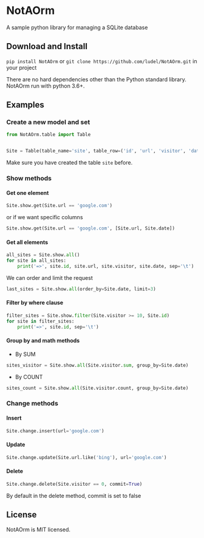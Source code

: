 # NotAOrm
A sample python library for managing a SQLite database


## Download and Install
`pip install NotAOrm` or `git clone https://github.com/ludel/NotAOrm.git` in your project

There are no hard dependencies other than the Python standard library. NotAOrm run with python 3.6+.

## Examples

### Create a new model and set
```python
from NotAOrm.table import Table


Site = Table(table_name='site', table_row=('id', 'url', 'visitor', 'date'))
```

Make sure you have created the table `site` before.

### Show methods

#### Get one element
```python
Site.show.get(Site.url == 'google.com')
```
or if we want specific columns
```python
Site.show.get(Site.url == 'google.com', [Site.url, Site.date])
```

#### Get all elements
```python
all_sites = Site.show.all()
for site in all_sites:
    print('=>', site.id, site.url, site.visitor, site.date, sep='\t')
```

We can order and limit the request

```python
last_sites = Site.show.all(order_by=Site.date, limit=3)
```

#### Filter by where clause
```python
filter_sites = Site.show.filter(Site.visitor >= 10, Site.id)
for site in filter_sites:
    print('=>', site.id, sep='\t')
```

#### Group by and math methods
- By SUM
```python
sites_visitor = Site.show.all(Site.visitor.sum, group_by=Site.date)
```
- By COUNT
```python
sites_count = Site.show.all(Site.visitor.count, group_by=Site.date)
```

### Change methods

#### Insert 
```python
Site.change.insert(url='google.com')
```

#### Update 
```python
Site.change.update(Site.url.like('bing'), url='google.com')
```

#### Delete 
```python
Site.change.delete(Site.visitor == 0, commit=True)
```
By default in the delete method, commit is set to false 


## License

NotAOrm is MIT licensed.